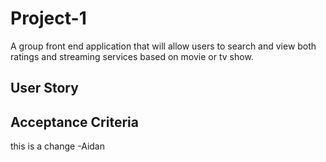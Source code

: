 # Project-1

A group front end application that will allow users to search and view both ratings and streaming services based on movie or tv show. 

## User Story

## Acceptance Criteria

this is a change -Aidan